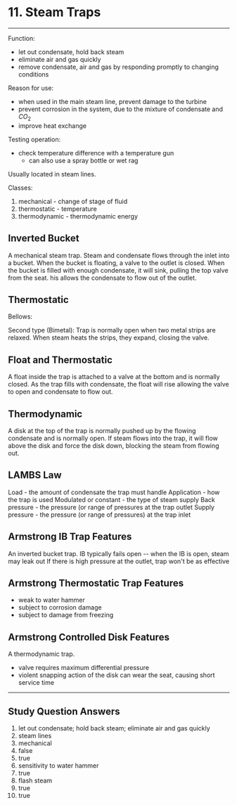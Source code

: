 # 11. Steam Traps
---

Function:
-	let out condensate, hold back steam
-	eliminate air and gas quickly
-	remove condensate, air and gas by responding promptly to changing conditions

Reason for use:
-	when used in the main steam line, prevent damage to the turbine
-	prevent corrosion in the system, due to the mixture of condensate and $CO_{2}$
-	improve heat exchange

Testing operation:
-	check temperature difference with a temperature gun
	-	can also use a spray bottle or wet rag

Usually located in steam lines.

Classes:
1.	mechanical - change of stage of fluid
2.	thermostatic - temperature
3.	thermodynamic - thermodynamic energy

## Inverted Bucket
A mechanical steam trap. Steam and condensate flows through the inlet into a bucket. When the bucket is floating, a valve to the outlet is closed. When the bucket is filled with enough condensate, it will sink, pulling the top valve from the seat. his allows the condensate to flow out of the outlet.

## Thermostatic
Bellows:


Second type (Bimetal):
Trap is normally open when two metal strips are relaxed. When steam heats the strips, they expand, closing the valve.

## Float and Thermostatic
A float inside the trap is attached to a valve at the bottom and is normally closed. As the trap fills with condensate, the float will rise allowing the valve to open and condensate to flow out.

## Thermodynamic
A disk at the top of the trap is normally pushed up by the flowing condensate and is normally open. If steam flows into the trap, it will flow above the disk and force the disk down, blocking the steam from flowing out.

## LAMBS Law
Load - the amount of condensate the trap must handle
Application - how the trap is used
Modulated or constant - the type of steam supply
Back pressure - the pressure (or range of pressures at the trap outlet
Supply pressure - the pressure (or range of pressures) at the trap inlet

## Armstrong IB Trap Features
An inverted bucket trap.
IB typically fails open -- when the IB is open, steam may leak out
If there is high pressure at the outlet, trap won't be as effective

## Armstrong Thermostatic Trap Features
-	weak to water hammer
-	subject to corrosion damage
-	subject to damage from freezing

## Armstrong Controlled Disk Features
A thermodynamic trap.
-	valve requires maximum differential pressure
-	violent snapping action of the disk can wear the seat, causing short service time

---

## Study Question Answers
1. let out condensate; hold back steam; eliminate air and gas quickly
2. steam lines
3. mechanical
4. false
5. true
6. sensitivity to water hammer
7. true
8. flash steam
9. true
10. true
